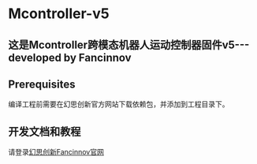 # Mcontroller-v5
 
## 这是Mcontroller跨模态机器人运动控制器固件v5---developed by Fancinnov

## Prerequisites
编译工程前需要在幻思创新官方网站下载依赖包，并添加到工程目录下。

## 开发文档和教程
请登录[幻思创新Fancinnov官网](http://www.fancinnov.com)
